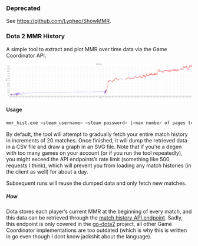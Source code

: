 ### Deprecated

See https://github.com/Lypheo/ShowMMR.

### Dota 2 MMR History
A simple tool to extract and plot MMR over time data via the Game Coordinator API.

![example plot](https://raw.githubusercontent.com/Lypheo/mmr_hist/e9a6fb6559806762e15b210ba80d2bb68f64f0a2/time_series.svg)

#### Usage

```sh
mmr_hist.exe <steam username> <steam password> [<max number of pages to fetch>]
```
By default, the tool will attempt to gradually fetch your entire match history in increments of 20 matches.
Once finished, it will dump the retrieved data in a CSV file and draw a graph in an SVG file.
Note that if you’re a degen with too many games on your account (or if you run the tool repeatedly),
you might exceed the API endpoints’s rate limit (something like 500 requests I think),
which will prevent you from loading any match histories (in the client as well) for about a day.

Subsequent runs will reuse the dumped data and only fetch new matches.

##### How

Dota stores each player’s current MMR at the beginning of every match,
and this data can be retrieved through the [match history API endpoint](https://github.com/paralin/go-dota2/blob/e8f172852608601dcb13ebc8aa442ced27938ad5/protocol/dota_gcmessages_client.proto#L749).
Sadly, this endpoint is only covered in the [go-dota2](https://github.com/paralin/go-dota2/) project,
all other Game Coordinator implementations are too outdated (which is why this is written in go even though I dont know jackshit about the language).
